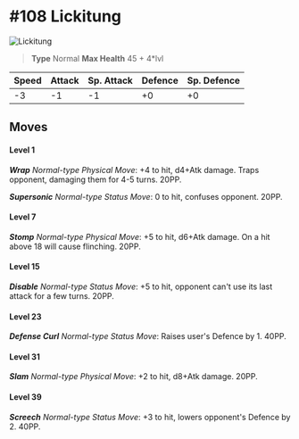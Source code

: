 # #108 Lickitung


![Lickitung](https://img.pokemondb.net/sprites/home/normal/1x/lickitung.png)

> **Type** Normal
> **Max Health** 45 + 4\*lvl

| Speed | Attack | Sp. Attack | Defence | Sp. Defence |
| ----- | ------ | ---------- | ------- | ----------- |
| -3 | -1 | -1 | +0 | +0 |

## Moves
#### Level 1

***Wrap** Normal-type Physical Move*: +4 to hit, d4+Atk damage. Traps opponent, damaging them for 4-5 turns. 20PP.

***Supersonic** Normal-type Status Move*: 0 to hit, confuses opponent. 20PP.
#### Level 7

***Stomp** Normal-type Physical Move*: +5 to hit, d6+Atk damage. On a hit above 18 will cause flinching. 20PP.
#### Level 15

***Disable** Normal-type Status Move*: +5 to hit, opponent can't use its last attack for a few turns. 20PP.
#### Level 23

***Defense Curl** Normal-type Status Move*: Raises user's Defence by 1. 40PP.
#### Level 31

***Slam** Normal-type Physical Move*: +2 to hit, d8+Atk damage.  20PP.
#### Level 39

***Screech** Normal-type Status Move*: +3 to hit, lowers opponent's Defence by 2. 40PP.

